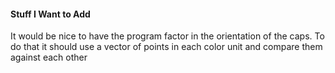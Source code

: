 #### Stuff I Want to Add
It would be nice to have the program factor in the orientation of the caps. To do that it should use a vector of points in each color unit and compare them against each other
